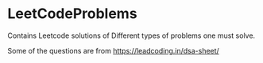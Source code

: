 # LeetCodeProblems
Contains Leetcode solutions of Different types of problems one must solve.

Some of the questions are from https://leadcoding.in/dsa-sheet/
